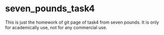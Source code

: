 # seven_pounds_task4
This is just the homework of git page of task4 from seven pounds. It is only for academically use, not for any commercial use.

